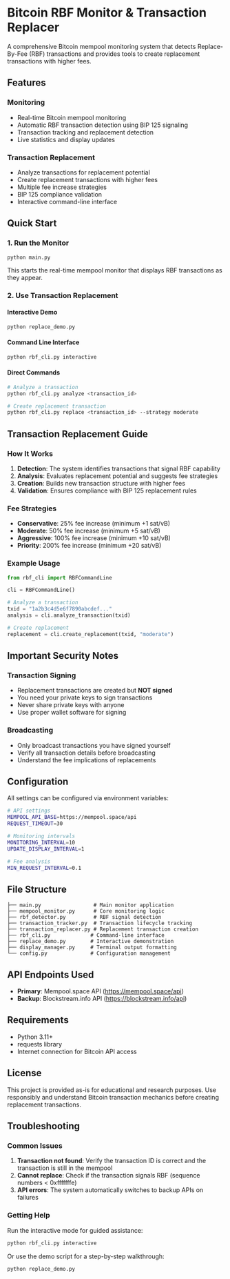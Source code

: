 # Bitcoin RBF Monitor & Transaction Replacer

A comprehensive Bitcoin mempool monitoring system that detects Replace-By-Fee (RBF) transactions and provides tools to create replacement transactions with higher fees.

## Features

### Monitoring
- Real-time Bitcoin mempool monitoring
- Automatic RBF transaction detection using BIP 125 signaling
- Transaction tracking and replacement detection
- Live statistics and display updates

### Transaction Replacement
- Analyze transactions for replacement potential
- Create replacement transactions with higher fees
- Multiple fee increase strategies
- BIP 125 compliance validation
- Interactive command-line interface

## Quick Start

### 1. Run the Monitor
```bash
python main.py
```

This starts the real-time mempool monitor that displays RBF transactions as they appear.

### 2. Use Transaction Replacement

#### Interactive Demo
```bash
python replace_demo.py
```

#### Command Line Interface
```bash
python rbf_cli.py interactive
```

#### Direct Commands
```bash
# Analyze a transaction
python rbf_cli.py analyze <transaction_id>

# Create replacement transaction
python rbf_cli.py replace <transaction_id> --strategy moderate
```

## Transaction Replacement Guide

### How It Works

1. **Detection**: The system identifies transactions that signal RBF capability
2. **Analysis**: Evaluates replacement potential and suggests fee strategies
3. **Creation**: Builds new transaction structure with higher fees
4. **Validation**: Ensures compliance with BIP 125 replacement rules

### Fee Strategies

- **Conservative**: 25% fee increase (minimum +1 sat/vB)
- **Moderate**: 50% fee increase (minimum +5 sat/vB)
- **Aggressive**: 100% fee increase (minimum +10 sat/vB)
- **Priority**: 200% fee increase (minimum +20 sat/vB)

### Example Usage

```python
from rbf_cli import RBFCommandLine

cli = RBFCommandLine()

# Analyze a transaction
txid = "1a2b3c4d5e6f7890abcdef..."
analysis = cli.analyze_transaction(txid)

# Create replacement
replacement = cli.create_replacement(txid, "moderate")
```

## Important Security Notes

### Transaction Signing
- Replacement transactions are created but **NOT signed**
- You need your private keys to sign transactions
- Never share private keys with anyone
- Use proper wallet software for signing

### Broadcasting
- Only broadcast transactions you have signed yourself
- Verify all transaction details before broadcasting
- Understand the fee implications of replacements

## Configuration

All settings can be configured via environment variables:

```bash
# API settings
MEMPOOL_API_BASE=https://mempool.space/api
REQUEST_TIMEOUT=30

# Monitoring intervals
MONITORING_INTERVAL=10
UPDATE_DISPLAY_INTERVAL=1

# Fee analysis
MIN_REQUEST_INTERVAL=0.1
```

## File Structure

```
├── main.py                 # Main monitor application
├── mempool_monitor.py      # Core monitoring logic
├── rbf_detector.py         # RBF signal detection
├── transaction_tracker.py  # Transaction lifecycle tracking
├── transaction_replacer.py # Replacement transaction creation
├── rbf_cli.py             # Command-line interface
├── replace_demo.py        # Interactive demonstration
├── display_manager.py     # Terminal output formatting
└── config.py              # Configuration management
```

## API Endpoints Used

- **Primary**: Mempool.space API (https://mempool.space/api)
- **Backup**: Blockstream.info API (https://blockstream.info/api)

## Requirements

- Python 3.11+
- requests library
- Internet connection for Bitcoin API access

## License

This project is provided as-is for educational and research purposes. Use responsibly and understand Bitcoin transaction mechanics before creating replacement transactions.

## Troubleshooting

### Common Issues

1. **Transaction not found**: Verify the transaction ID is correct and the transaction is still in the mempool
2. **Cannot replace**: Check if the transaction signals RBF (sequence numbers < 0xfffffffe)
3. **API errors**: The system automatically switches to backup APIs on failures

### Getting Help

Run the interactive mode for guided assistance:
```bash
python rbf_cli.py interactive
```

Or use the demo script for a step-by-step walkthrough:
```bash
python replace_demo.py
```